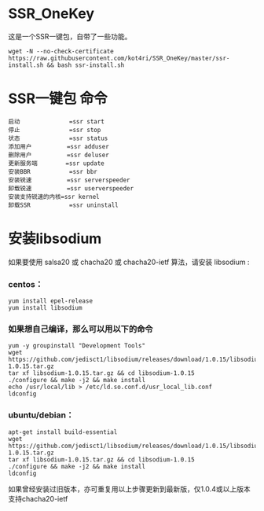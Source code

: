 # SSR_OneKey
这是一个SSR一键包，自带了一些功能。

`wget -N --no-check-certificate https://raw.githubusercontent.com/kot4ri/SSR_OneKey/master/ssr-install.sh && bash ssr-install.sh`

# SSR一键包 命令
```
启动              =ssr start
停止              =ssr stop
状态              =ssr status
添加用户          =ssr adduser
删除用户          =ssr deluser
更新服务端        =ssr update
安装BBR           =ssr bbr
安装锐速          =ssr serverspeeder
卸载锐速          =ssr userverspeeder
安装支持锐速的内核=ssr kernel
卸载SSR           =ssr uninstall
```

# 安装libsodium
如果要使用 salsa20 或 chacha20 或 chacha20-ietf 算法，请安装 libsodium :

### centos：
```
yum install epel-release
yum install libsodium
```
### 如果想自己编译，那么可以用以下的命令
```
yum -y groupinstall "Development Tools"
wget https://github.com/jedisct1/libsodium/releases/download/1.0.15/libsodium-1.0.15.tar.gz
tar xf libsodium-1.0.15.tar.gz && cd libsodium-1.0.15
./configure && make -j2 && make install
echo /usr/local/lib > /etc/ld.so.conf.d/usr_local_lib.conf
ldconfig
```

### ubuntu/debian：
```
apt-get install build-essential
wget https://github.com/jedisct1/libsodium/releases/download/1.0.15/libsodium-1.0.15.tar.gz
tar xf libsodium-1.0.15.tar.gz && cd libsodium-1.0.15
./configure && make -j2 && make install
ldconfig
```
如果曾经安装过旧版本，亦可重复用以上步骤更新到最新版，仅1.0.4或以上版本支持chacha20-ietf
